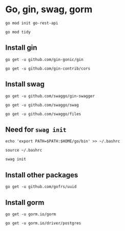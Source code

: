 # Go, gin, swag, gorm

`go mod init go-rest-api`

`go mod tidy`

## Install gin

`go get -u github.com/gin-gonic/gin`

`go get -u github.com/gin-contrib/cors`

## Install swag

`go get -u github.com/swaggo/gin-swagger`

`go get -u github.com/swaggo/swag`

`go get -u github.com/swaggo/files`

## Need for `swag init`

`echo 'export PATH=$PATH:$HOME/go/bin' >> ~/.bashrc`

`source ~/.bashrc`

`swag init`

## Install other packages

`go get -u github.com/gofrs/uuid`

## Install gorm

`go get -u gorm.io/gorm`

`go get -u gorm.io/driver/postgres`
